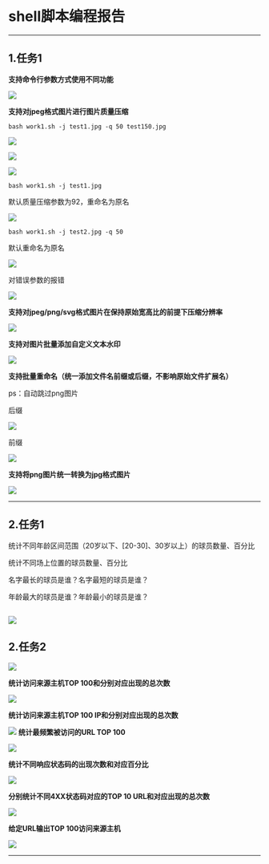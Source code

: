 # shell脚本编程报告 #
---
## 1.任务1 ##

**支持命令行参数方式使用不同功能**

![](image/h.PNG)

**支持对jpeg格式图片进行图片质量压缩**

    
    bash work1.sh -j test1.jpg -q 50 test150.jpg
 
![](image/1.3.PNG)  

![](image/test_1.PNG)

![](image/test_!_1.PNG)



   `bash work1.sh -j test1.jpg `

默认质量压缩参数为92，重命名为原名

 ![](image/1.1.PNG)



    bash work1.sh -j test2.jpg -q 50
    
默认重命名为原名

![](image/1.2.PNG)

对错误参数的报错

![](image/e1.PNG)


**支持对jpeg/png/svg格式图片在保持原始宽高比的前提下压缩分辨率**

![](image/2.PNG)

**支持对图片批量添加自定义文本水印**

![](image/3.PNG)


**支持批量重命名（统一添加文件名前缀或后缀，不影响原始文件扩展名）**

ps：自动跳过png图片

后缀

![](image/4.1.PNG)

前缀

![](image/4.2.PNG)

**支持将png图片统一转换为jpg格式图片**

![](image/5.PNG)

---

## 2.任务1 ##

统计不同年龄区间范围（20岁以下、[20-30]、30岁以上）的球员数量、百分比

统计不同场上位置的球员数量、百分比

名字最长的球员是谁？名字最短的球员是谁？

年龄最大的球员是谁？年龄最小的球员是谁？
 
![](image/2.2.PNG)
---

## 2.任务2 ##

![](image/2_3_1.PNG)

**统计访问来源主机TOP 100和分别对应出现的总次数**

![](image/2_3_2.PNG)

**统计访问来源主机TOP 100 IP和分别对应出现的总次数**

![](image/2_3_3.PNG)
**统计最频繁被访问的URL TOP 100**

![](image/2_3_4.PNG)

**统计不同响应状态码的出现次数和对应百分比**

![](image/2_3_7.PNG)

**分别统计不同4XX状态码对应的TOP 10 URL和对应出现的总次数**

![](image/2_3_5.PNG)

**给定URL输出TOP 100访问来源主机**

![](image/2_3_6.PNG)

---



